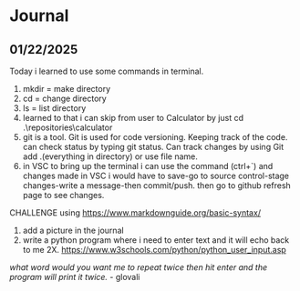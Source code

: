 # Journal

## 01/22/2025
Today i learned to use some commands in terminal.
 1. mkdir = make directory
 2. cd = change directory
 3. ls = list directory
 4. learned to that i can skip from user to Calculator by just cd .\repositories\calculator
 5. git is a tool. Git is used for code versioning. Keeping track of the code.
 can check status by typing git status. Can track changes by using Git add .(everything in directory) or use file name.
 6. in VSC to bring up the terminal i can use the command (ctrl+`) 
 and changes made in VSC i would have to save-go to source control-stage changes-write a message-then commit/push. then go to github refresh page to see changes.


 CHALLENGE using https://www.markdownguide.org/basic-syntax/
 1. add a picture in the journal
 2. write a python program where i need to enter text and it will echo back to  me 2X.  https://www.w3schools.com/python/python_user_input.asp

 *what word would you want me to repeat twice then hit enter and the program will print it twice.*  - glovali